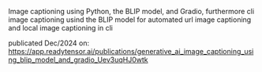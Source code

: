 Image captioning using Python, the BLIP model, and Gradio, furthermore cli image captioning usind the BLIP model for automated url image captioning and local image captioning in cli

publicated Dec/2024 on: https://app.readytensor.ai/publications/generative_ai_image_captioning_using_blip_model_and_gradio_Uev3uqHJ0wtk
